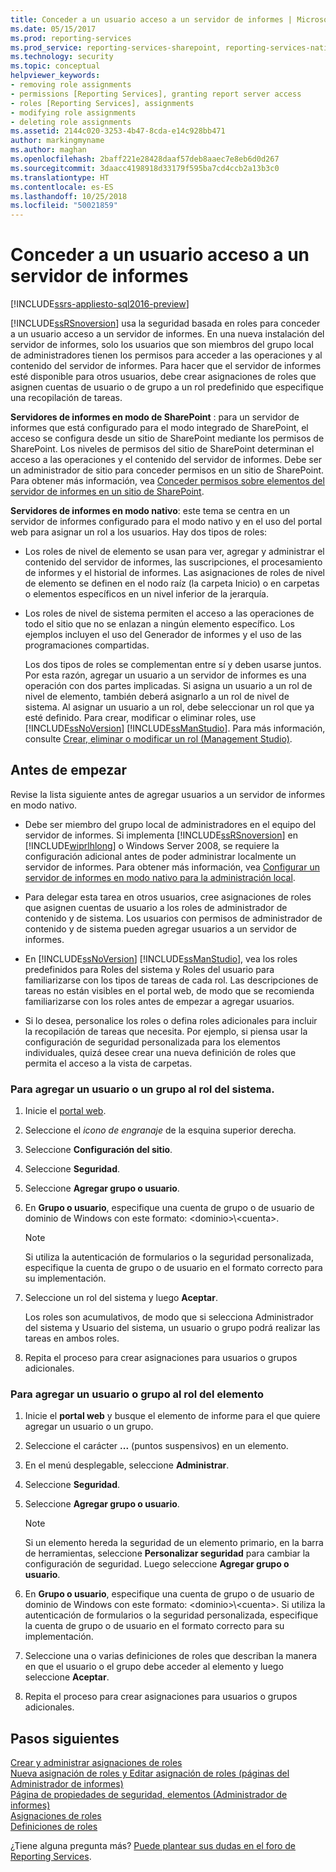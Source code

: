 ```yaml
---
title: Conceder a un usuario acceso a un servidor de informes | Microsoft Docs
ms.date: 05/15/2017
ms.prod: reporting-services
ms.prod_service: reporting-services-sharepoint, reporting-services-native
ms.technology: security
ms.topic: conceptual
helpviewer_keywords:
- removing role assignments
- permissions [Reporting Services], granting report server access
- roles [Reporting Services], assignments
- modifying role assignments
- deleting role assignments
ms.assetid: 2144c020-3253-4b47-8cda-e14c928bb471
author: markingmyname
ms.author: maghan
ms.openlocfilehash: 2baff221e28428daaf57deb8aaec7e8eb6d0d267
ms.sourcegitcommit: 3daacc4198918d33179f595ba7cd4ccb2a13b3c0
ms.translationtype: HT
ms.contentlocale: es-ES
ms.lasthandoff: 10/25/2018
ms.locfileid: "50021859"
---
```

# <a name="grant-user-access-to-a-report-server"></a>Conceder a un usuario acceso a un servidor de informes

[!INCLUDE[ssrs-appliesto-sql2016-preview](../../includes/ssrs-appliesto-sql2016-preview.md)]

[!INCLUDE[ssRSnoversion](../../includes/ssrsnoversion-md.md)] usa la seguridad basada en roles para conceder a un usuario acceso a un servidor de informes. En una nueva instalación del servidor de informes, solo los usuarios que son miembros del grupo local de administradores tienen los permisos para acceder a las operaciones y al contenido del servidor de informes. Para hacer que el servidor de informes esté disponible para otros usuarios, debe crear asignaciones de roles que asignen cuentas de usuario o de grupo a un rol predefinido que especifique una recopilación de tareas.

 **Servidores de informes en modo de SharePoint** : para un servidor de informes que está configurado para el modo integrado de SharePoint, el acceso se configura desde un sitio de SharePoint mediante los permisos de SharePoint. Los niveles de permisos del sitio de SharePoint determinan el acceso a las operaciones y el contenido del servidor de informes. Debe ser un administrador de sitio para conceder permisos en un sitio de SharePoint. Para obtener más información, vea [Conceder permisos sobre elementos del servidor de informes en un sitio de SharePoint](../../reporting-services/security/granting-permissions-on-report-server-items-on-a-sharepoint-site.md).

 **Servidores de informes en modo nativo**: este tema se centra en un servidor de informes configurado para el modo nativo y en el uso del portal web para asignar un rol a los usuarios. Hay dos tipos de roles:

- Los roles de nivel de elemento se usan para ver, agregar y administrar el contenido del servidor de informes, las suscripciones, el procesamiento de informes y el historial de informes. Las asignaciones de roles de nivel de elemento se definen en el nodo raíz (la carpeta Inicio) o en carpetas o elementos específicos en un nivel inferior de la jerarquía.

- Los roles de nivel de sistema permiten el acceso a las operaciones de todo el sitio que no se enlazan a ningún elemento específico. Los ejemplos incluyen el uso del Generador de informes y el uso de las programaciones compartidas.

    Los dos tipos de roles se complementan entre sí y deben usarse juntos. Por esta razón, agregar un usuario a un servidor de informes es una operación con dos partes implicadas. Si asigna un usuario a un rol de nivel de elemento, también deberá asignarlo a un rol de nivel de sistema. Al asignar un usuario a un rol, debe seleccionar un rol que ya esté definido. Para crear, modificar o eliminar roles, use [!INCLUDE[ssNoVersion](../../includes/ssnoversion-md.md)] [!INCLUDE[ssManStudio](../../includes/ssmanstudio-md.md)]. Para más información, consulte [Crear, eliminar o modificar un rol &#40;Management Studio&#41;](../../reporting-services/security/role-definitions-create-delete-or-modify.md).

## <a name="before-you-start"></a>Antes de empezar

Revise la lista siguiente antes de agregar usuarios a un servidor de informes en modo nativo.

- Debe ser miembro del grupo local de administradores en el equipo del servidor de informes. Si implementa [!INCLUDE[ssRSnoversion](../../includes/ssrsnoversion-md.md)] en [!INCLUDE[wiprlhlong](../../includes/wiprlhlong-md.md)] o Windows Server 2008, se requiere la configuración adicional antes de poder administrar localmente un servidor de informes. Para obtener más información, vea [Configurar un servidor de informes en modo nativo para la administración local](../../reporting-services/report-server/configure-a-native-mode-report-server-for-local-administration-ssrs.md).

- Para delegar esta tarea en otros usuarios, cree asignaciones de roles que asignen cuentas de usuario a los roles de administrador de contenido y de sistema. Los usuarios con permisos de administrador de contenido y de sistema pueden agregar usuarios a un servidor de informes.

- En [!INCLUDE[ssNoVersion](../../includes/ssnoversion-md.md)] [!INCLUDE[ssManStudio](../../includes/ssmanstudio-md.md)], vea los roles predefinidos para Roles del sistema y Roles del usuario para familiarizarse con los tipos de tareas de cada rol. Las descripciones de tareas no están visibles en el portal web, de modo que se recomienda familiarizarse con los roles antes de empezar a agregar usuarios.

- Si lo desea, personalice los roles o defina roles adicionales para incluir la recopilación de tareas que necesita. Por ejemplo, si piensa usar la configuración de seguridad personalizada para los elementos individuales, quizá desee crear una nueva definición de roles que permita el acceso a la vista de carpetas.

### <a name="to-add-a-user-or-group-to-a-system-role"></a>Para agregar un usuario o un grupo al rol del sistema.

1. Inicie el [portal web](../web-portal-ssrs-native-mode.md).

2. Seleccione el *icono de engranaje* de la esquina superior derecha.

3. Seleccione **Configuración del sitio**.

4. Seleccione **Seguridad**.

5. Seleccione **Agregar grupo o usuario**.

6. En **Grupo o usuario**, especifique una cuenta de grupo o de usuario de dominio de Windows con este formato: \<dominio>\\<cuenta\>. 

    > [!NOTE]
    > Si utiliza la autenticación de formularios o la seguridad personalizada, especifique la cuenta de grupo o de usuario en el formato correcto para su implementación.

7. Seleccione un rol del sistema y luego **Aceptar**.

    Los roles son acumulativos, de modo que si selecciona Administrador del sistema y Usuario del sistema, un usuario o grupo podrá realizar las tareas en ambos roles.

8. Repita el proceso para crear asignaciones para usuarios o grupos adicionales.

### <a name="to-add-a-user-or-group-to-an-item-role"></a>Para agregar un usuario o grupo al rol del elemento

1. Inicie el **portal web** y busque el elemento de informe para el que quiere agregar un usuario o un grupo.

2. Seleccione el carácter **...** (puntos suspensivos) en un elemento.

3. En el menú desplegable, seleccione **Administrar**.

4. Seleccione **Seguridad**.

5. Seleccione **Agregar grupo o usuario**.

    > [!NOTE]
    > Si un elemento hereda la seguridad de un elemento primario, en la barra de herramientas, seleccione **Personalizar seguridad** para cambiar la configuración de seguridad. Luego seleccione **Agregar grupo o usuario**.

6. En **Grupo o usuario**, especifique una cuenta de grupo o de usuario de dominio de Windows con este formato: \<dominio>\\<cuenta\>. Si utiliza la autenticación de formularios o la seguridad personalizada, especifique la cuenta de grupo o de usuario en el formato correcto para su implementación.

7. Seleccione una o varias definiciones de roles que describan la manera en que el usuario o el grupo debe acceder al elemento y luego seleccione **Aceptar**.

8. Repita el proceso para crear asignaciones para usuarios o grupos adicionales.

## <a name="next-steps"></a>Pasos siguientes

[Crear y administrar asignaciones de roles](../../reporting-services/security/create-and-manage-role-assignments.md)   
[Nueva asignación de roles y Editar asignación de roles &#40;páginas del Administrador de informes&#41;](https://msdn.microsoft.com/library/3319ced0-4b86-42af-b18d-da41a625113c)   
[Página de propiedades de seguridad, elementos &#40;Administrador de informes&#41;](https://msdn.microsoft.com/library/351b8503-354f-4b1b-a7ac-f1245d978da0)   
[Asignaciones de roles](../../reporting-services/security/role-assignments.md)   
[Definiciones de roles](../../reporting-services/security/role-definitions.md)  

¿Tiene alguna pregunta más? [Puede plantear sus dudas en el foro de Reporting Services](https://go.microsoft.com/fwlink/?LinkId=620231).
